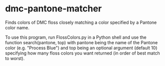 dmc-pantone-matcher
===================

Finds colors of DMC floss closely matching a color specified by a Pantone color name.

To use this program, run FlossColors.py in a Python shell and use the function search(pantone, top) with pantone being the name of the Pantone color (e.g. "Process Blue") and top being an optional argument (default 10) specifying how many floss colors you want returned (in order of best match to worst).
